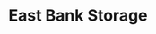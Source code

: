 ---
title: "East Bank Storage"
url: /milwaukee/east-bank-storage-north-prospect-avenue/
shop: Mieten
---